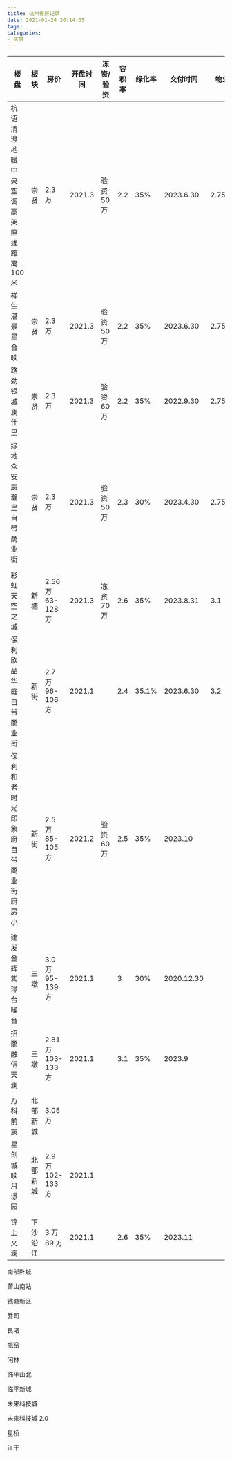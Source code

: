 ```yaml
---
title: 杭州看房记录
date: 2021-01-24 20:14:03
tags:
categories:
- 买房
---
```




| 楼盘 | 板块 | 房价 | 开盘时间 | 冻资/验资 | 容积率 | 绿化率 | 交付时间 | 物业费 |
| --- | --- | --- | --- | --- | --- | --- | --- | --- |
| 杭语清澄<br />地暖 中央空调<br />高架直线距离 100 米 | 崇贤 | 2.3 万 | 2021.3 | 验资 50 万 | 2.2 | 35% | 2023.6.30 | 2.75 |
| 祥生湛景星合映 | 崇贤 | 2.3 万 | 2021.3 | 验资 50 万 | 2.2 | 35% | 2023.6.30 | 2.75+0.5 |
| 路劲银城澜仕里 | 崇贤 | 2.3 万 | 2021.3 | 验资 60 万 | 2.2 | 35% | 2022.9.30 | 2.75 |
| 绿地众安宸瀚里<br />自带商业街 | 崇贤 | 2.3 万 | 2021.3 | 验资 50 万 | 2.3 | 30% | 2023.4.30 | 2.75+0.5 |
| | | | | | | | | |
| 彩虹天空之城 | 新塘 | 2.56 万<br />63-128 方 | 2021.3 | 冻资 70 万 | 2.6 | 35% | 2023.8.31 | 3.1 |
| 保利欣品华庭<br />自带商业街 | 新街 | 2.7 万<br />96-106 方 | 2021.1 | | 2.4 | 35.1% | 2023.6.30 | 3.2 |
| 保利和者时光印象府<br />自带商业街<br />厨房小 | 新街 | 2.5 万<br />85-105 方 | 2021.2 | 验资 60 万 | 2.5 | 35% | 2023.10 | |
| | | | | | | | | |
| 建发金辉紫璋台<br />噪音 | 三墩 | 3.0 万<br />95-139 方 | 2021.1 | | 3 | 30% | 2020.12.30 | |
| 招商融信天澜 | 三墩 | 2.81 万<br />103-133 方 | 2021.1 | | 3.1 | 35% | 2023.9 | |
| | | | | | | | | |
| 万科前宸 | 北部新城 | 3.05 万 | | | | | | |
| 星创城映月璟园 | 北部新城 | 2.9 万<br />102-133 方 | 2021.1 | | | | | |
| | | | | | | | | |
| 锦上文澜 | 下沙沿江 | 3 万<br />89 方 | 2021.1 | | 2.6 | 35% | 2023.11 | |


南部卧城

萧山南站

钱塘新区

乔司

良渚

瓶窑

闲林

临平山北

临平新城

未来科技城

未来科技城 2.0

星桥

江干



